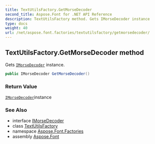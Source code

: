 ```yaml
---
title: TextUtilsFactory.GetMorseDecoder
second_title: Aspose.Font for .NET API Reference
description: TextUtilsFactory method. Gets IMorseDecoder instance
type: docs
weight: 40
url: /net/aspose.font.factories/textutilsfactory/getmorsedecoder/
---
```

## TextUtilsFactory.GetMorseDecoder method

Gets [`IMorseDecoder`](../../../aspose.font.textutils/imorsedecoder/) instance.

```csharp
public IMorseDecoder GetMorseDecoder()
```

### Return Value

[`IMorseDecoder`](../../../aspose.font.textutils/imorsedecoder/)instance

### See Also

* interface [IMorseDecoder](../../../aspose.font.textutils/imorsedecoder/)
* class [TextUtilsFactory](../)
* namespace [Aspose.Font.Factories](../../textutilsfactory/)
* assembly [Aspose.Font](../../../)


